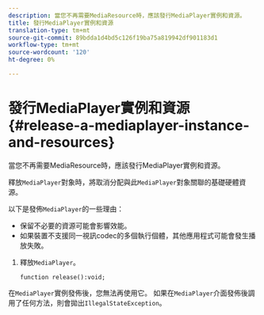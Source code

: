 ```yaml
---
description: 當您不再需要MediaResource時，應該發行MediaPlayer實例和資源。
title: 發行MediaPlayer實例和資源
translation-type: tm+mt
source-git-commit: 89bdda1d4bd5c126f19ba75a819942df901183d1
workflow-type: tm+mt
source-wordcount: '120'
ht-degree: 0%

---
```



# 發行MediaPlayer實例和資源{#release-a-mediaplayer-instance-and-resources}

當您不再需要MediaResource時，應該發行MediaPlayer實例和資源。

釋放`MediaPlayer`對象時，將取消分配與此`MediaPlayer`對象關聯的基礎硬體資源。

以下是發佈`MediaPlayer`的一些理由：

* 保留不必要的資源可能會影響效能。
* 如果裝置不支援同一視訊codec的多個執行個體，其他應用程式可能會發生播放失敗。

1. 釋放`MediaPlayer`。

   ```
   function release():void;
   ```

在`MediaPlayer`實例發佈後，您無法再使用它。 如果在`MediaPlayer`介面發佈後調用了任何方法，則會拋出`IllegalStateException`。